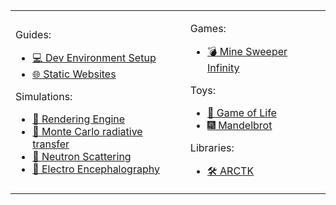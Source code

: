<table width="100%">
<tr>
<td>

Guides:

-   [💻 Dev Environment Setup](https://github.com/FreddyWordingham/guide-Dev_environment_setup)
-   [🌐 Static Websites](https://github.com/FreddyWordingham/Guide-Static_Websites)

Simulations:

-   [📸 Rendering Engine](https://github.com/FreddyWordingham/Antler)
-   [🌄 Monte Carlo radiative transfer](https://github.com/FreddyWordingham/MCRT)
-   [🌌 Neutron Scattering](https://github.com/FreddyWordingham/Neutron)
-   [🧠 Electro Encephalography](https://github.com/FreddyWordingham/brain_wave)

</td>
<td>

Games:

-   [💣 Mine Sweeper Infinity](https://github.com/FreddyWordingham/Minesweeper)

Toys:

-   [🔲 Game of Life](https://github.com/FreddyWordingham/Nebula)
-   [🎆 Mandelbrot](https://github.com/FreddyWordingham/Mandelbrot)

<!-- Utility:

-   [QR Code Generator](https://github.com/FreddyWordingham/Utils-QR_Code_Generator)
-   [AWS Lambda](https://github.com/FreddyWordingham/Utils-AWS_Lambda) -->

Libraries:

-   [🛠️ ARCTK](https://github.com/FreddyWordingham/ARCTK)

</td>
</tr>
</table>
